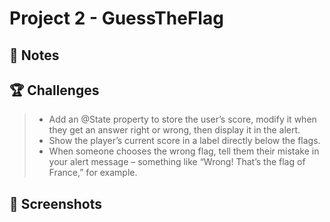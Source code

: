 # Project 2 - GuessTheFlag

## 📝 Notes


## 🏆 Challenges

> * Add an @State property to store the user’s score, modify it when they get an answer right or wrong, then display it in the alert.
> * Show the player’s current score in a label directly below the flags.
> * When someone chooses the wrong flag, tell them their mistake in your alert message – something like “Wrong! That’s the flag of France,” for example.

## 📸 Screenshots